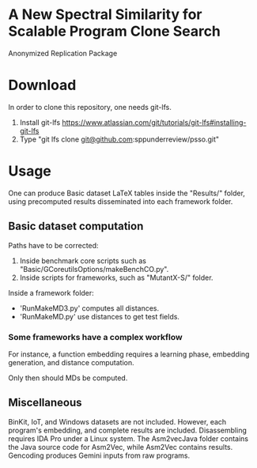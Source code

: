 # A New Spectral Similarity for Scalable Program Clone Search
Anonymized Replication Package

# Download
In order to clone this repository, one needs git-lfs.
1. Install git-lfs https://www.atlassian.com/git/tutorials/git-lfs#installing-git-lfs
2. Type "git lfs clone git@github.com:sppunderreview/psso.git"

# Usage
One can produce Basic dataset LaTeX tables inside the "Results/" folder, using precomputed results disseminated into each framework folder.

## Basic dataset computation
Paths have to be corrected:
1. Inside benchmark core scripts such as "Basic/GCoreutilsOptions/makeBenchCO.py".
2. Inside scripts for frameworks, such as "MutantX-S/" folder.

Inside a framework folder:
* 'RunMakeMD3.py' computes all distances.
* 'RunMakeMD.py'  use distances to get test fields.

### Some frameworks have a complex workflow
For instance, a function embedding requires a learning phase, embedding generation, and distance computation.

Only then should MDs be computed.

## Miscellaneous
BinKit, IoT, and Windows datasets are not included. However, each program's embedding, and complete results are included.
Disassembling requires IDA Pro under a Linux system.
The Asm2vecJava folder contains the Java source code for Asm2Vec, while Asm2Vec contains results.
Gencoding produces Gemini inputs from raw programs.
